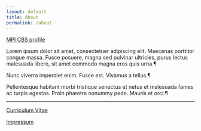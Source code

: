 ```yaml
---
layout: default
title: About
permalink: /about
---
```


[MPI CBS profile](https://www.cbs.mpg.de/person/enk/1770355)

Lorem ipsum dolor sit amet, consectetuer adipiscing elit. Maecenas porttitor congue massa. Fusce posuere, magna sed pulvinar ultricies, purus lectus malesuada libero, sit amet commodo magna eros quis urna.¶ 
 
Nunc viverra imperdiet enim. Fusce est. Vivamus a tellus.¶ 
 
Pellentesque habitant morbi tristique senectus et netus et malesuada fames ac turpis egestas. Proin pharetra nonummy pede. Mauris et orci.¶ 

---

[Curriculum Vitae](assets/pdfs/Enk_CV.pdf)

[Impressum](Impressum.md)


